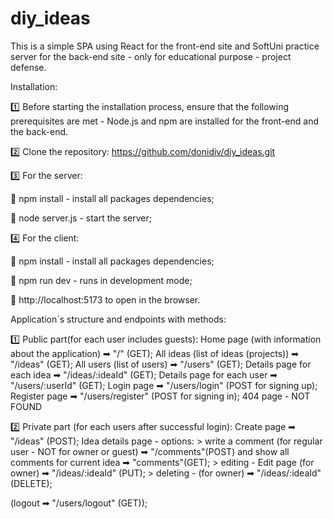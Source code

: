 # diy_ideas

This is a simple SPA using React for the front-end site and SoftUni practice server for the back-end site - only for educational purpose - project defense.

Installation:

1️⃣ Before starting the installation process, ensure that the following prerequisites are met - Node.js and npm are installed for the front-end and the back-end.


2️⃣ Clone the repository: https://github.com/donidiv/diy_ideas.git


3️⃣ For the server:

   🔘 npm install - install all packages dependencies;

   🔘 node server.js - start the server;


4️⃣ For the client:

   🔘 npm install - install all packages dependencies;

   🔘 npm run dev - runs in development mode;

   🔘 http://localhost:5173 to open in the browser.
   

Application`s structure and endpoints with methods:

1️⃣ Public part(for each user includes guests):
Home page (with information about the application) ➡ "/" (GET);
All ideas (list of ideas (projects)) ➡ "/ideas" (GET);
All users (list of users) ➡ "/users" (GET);
Details page for each idea ➡ "/ideas/:ideaId" (GET);
Details page for each user ➡ "/users/:userId" (GET);
Login page ➡ "/users/login" (POST for signing up);
Register page ➡ "/users/register" (POST for signing in);
404 page - NOT FOUND

2️⃣ Private part (for each users after successful login):
Create page ➡ "/ideas" (POST);
Idea details page - options: 
    > write a comment (for regular user - NOT for owner or guest) ➡ "/comments"(POST) and show all comments for current idea ➡ "comments"(GET);
    > editing - Edit page (for owner) ➡ "/ideas/:ideaId" (PUT);
    > deleting - (for owner) ➡ "/ideas/:ideaId" (DELETE);

(logout ➡ "/users/logout" (GET));
